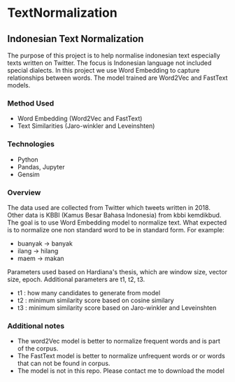 # TextNormalization

## Indonesian Text Normalization
The purpose of this project is to help normalise indonesian text especially texts written on Twitter. The focus is Indonesian language not included special dialects. In this project we use Word Embedding to capture relationships between words. The model trained are Word2Vec and FastText models. 

### Method Used
* Word Embedding (Word2Vec and FastText)
* Text Similarities (Jaro-winkler and Leveinshten)

### Technologies
* Python
* Pandas, Jupyter
* Gensim

### Overview
The data used are collected from Twitter which tweets written in 2018. Other data is KBBI (Kamus Besar Bahasa Indonesia) from kbbi kemdikbud. The goal is to use Word Embedding model to normalize text. What expected is to normalize one non standard word to be in standard form. For example:
* buanyak -> banyak
* ilang -> hilang
* maem -> makan

Parameters used based on Hardiana's thesis, which are window size, vector size, epoch. Additional parameters are t1, t2, t3.
* t1 : how many candidates to generate from model
* t2 : minimum similarity score based on cosine similary
* t3 : minimum similarity score based on Jaro-winkler and Leveinshten


### Additional notes
* The word2Vec model is better to normalize frequent words and is part of the corpus.
* The FastText model is better to normalize unfrequent words or or words that can not be found in corpus.
* The model is not in this repo. Please contact me to download the model